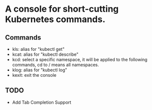 # A console for short-cutting Kubernetes commands.

## Commands

+ kls: alias for "kubectl get"
+ kcat: alias for "kubectl describe"
+ kcd: select a specific namespace, it will be applied to the following commands, cd to / means all namespaces.
+ klog: alias for "kubectl log"
+ kexit: exit the console

## TODO

+ Add Tab Completion Support